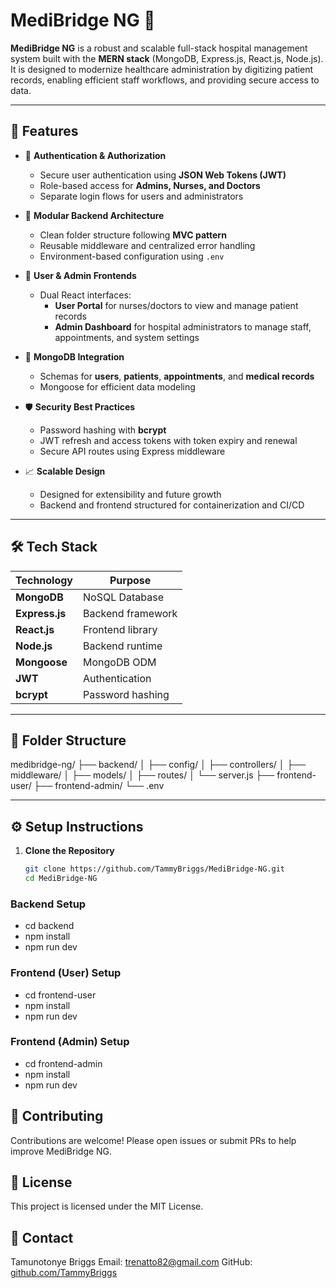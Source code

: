 # MediBridge NG 🏥

**MediBridge NG** is a robust and scalable full-stack hospital management system built with the **MERN stack** (MongoDB, Express.js, React.js, Node.js). It is designed to modernize healthcare administration by digitizing patient records, enabling efficient staff workflows, and providing secure access to data.

---

## 🚀 Features

- 🔐 **Authentication & Authorization**  
  - Secure user authentication using **JSON Web Tokens (JWT)**
  - Role-based access for **Admins, Nurses, and Doctors**
  - Separate login flows for users and administrators

- 🧩 **Modular Backend Architecture**  
  - Clean folder structure following **MVC pattern**
  - Reusable middleware and centralized error handling
  - Environment-based configuration using `.env`

- 🧠 **User & Admin Frontends**  
  - Dual React interfaces:
    - **User Portal** for nurses/doctors to view and manage patient records
    - **Admin Dashboard** for hospital administrators to manage staff, appointments, and system settings

- 💾 **MongoDB Integration**  
  - Schemas for **users**, **patients**, **appointments**, and **medical records**
  - Mongoose for efficient data modeling

- 🛡️ **Security Best Practices**  
  - Password hashing with **bcrypt**
  - JWT refresh and access tokens with token expiry and renewal
  - Secure API routes using Express middleware

- 📈 **Scalable Design**  
  - Designed for extensibility and future growth
  - Backend and frontend structured for containerization and CI/CD

---

## 🛠️ Tech Stack

| Technology | Purpose |
|------------|---------|
| **MongoDB** | NoSQL Database |
| **Express.js** | Backend framework |
| **React.js** | Frontend library |
| **Node.js** | Backend runtime |
| **Mongoose** | MongoDB ODM |
| **JWT** | Authentication |
| **bcrypt** | Password hashing |

---

## 📂 Folder Structure

medibridge-ng/
├── backend/
│ ├── config/
│ ├── controllers/
│ ├── middleware/
│ ├── models/
│ ├── routes/
│ └── server.js
├── frontend-user/
├── frontend-admin/
└── .env

---

## ⚙️ Setup Instructions

1. **Clone the Repository**
   ```bash
   git clone https://github.com/TammyBriggs/MediBridge-NG.git
   cd MediBridge-NG
   
### Backend Setup
- cd backend
- npm install
- npm run dev

### Frontend (User) Setup
- cd frontend-user
- npm install
- npm run dev
  
### Frontend (Admin) Setup
- cd frontend-admin
- npm install
- npm run dev

## 🤝 Contributing
Contributions are welcome! Please open issues or submit PRs to help improve MediBridge NG.

## 📄 License
This project is licensed under the MIT License.

## 📢 Contact
Tamunotonye Briggs
Email: trenatto82@gmail.com
GitHub: [github.com/TammyBriggs](https://github.com/TammyBriggs)
